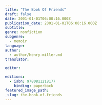 ```yaml
---
title: "The Book Of Friends"
draft: false
date: 2001-01-01T06:00:16.000Z
publication_date: 2001-01-01T06:00:16.000Z
subtitle:
genre: nonfiction
subgenre:
  - memoir
language:
author:
  - author/henry-miller.md
translator:

editor:

editions:
  - isbn: 9780811218177
    binding: paperback
featured_image_path:
_slug: the-book-of-friends
---
```

